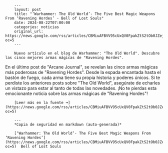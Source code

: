        ---
        layout: post
        title: "‘Warhammer: The Old World’- The Five Best Magic Weapons From ‘Ravening Hordes’ - Bell of Lost Souls"
        date: 2024-08-22T07:00:00
        categories: noticias
        original_url: https://news.google.com/rss/articles/CBMiuAFBVV95cUxQV0FpakZtS2tOb0JZejZLRERONGlqM000Skh0YjJHTUZSSEo5U0VhQVRROGhqVGMxNTdPTmNDNmNwOS1uOEgxOThFQVk1OVRYR2JXQUtSTU56UUJtclkzMWZBTGFhVTFfM2ZfQzFnRENWbFUyZW1nRU1PZnhlTGU5WUdlclJvSGxCeUo0RXNoMnJDTVUzSWFkSEZMbnhiY1lKeGlhZzJIT3JkeGVYOFg4WEN5Q0pDRW0t?oc=5
        ---

        Nuevo artículo en el blog de Warhammer: "The Old World". Descubre las cinco mejores armas mágicas de "Ravening Hordes".

En el último post de "Arcane Journal", se revelan las cinco armas mágicas más poderosas de "Ravening Hordes". Desde la espada encantada hasta el bastón de fuego, cada arma tiene su propia historia y poderes únicos. Si te perdiste los anteriores posts sobre "The Old World", asegúrate de echarles un vistazo para estar al tanto de todas las novedades. ¡No te pierdas esta emocionante noticia sobre las armas mágicas de "Ravening Hordes"!

        [Leer más en la fuente ➜](https://news.google.com/rss/articles/CBMiuAFBVV95cUxQV0FpakZtS2tOb0JZejZLRERONGlqM000Skh0YjJHTUZSSEo5U0VhQVRROGhqVGMxNTdPTmNDNmNwOS1uOEgxOThFQVk1OVRYR2JXQUtSTU56UUJtclkzMWZBTGFhVTFfM2ZfQzFnRENWbFUyZW1nRU1PZnhlTGU5WUdlclJvSGxCeUo0RXNoMnJDTVUzSWFkSEZMbnhiY1lKeGlhZzJIT3JkeGVYOFg4WEN5Q0pDRW0t?oc=5)

        ---
        *Copia de seguridad en markdown (auto-generada)*

        [‘Warhammer: The Old World’- The Five Best Magic Weapons From ‘Ravening Hordes’](https://news.google.com/rss/articles/CBMiuAFBVV95cUxQV0FpakZtS2tOb0JZejZLRERONGlqM000Skh0YjJHTUZSSEo5U0VhQVRROGhqVGMxNTdPTmNDNmNwOS1uOEgxOThFQVk1OVRYR2JXQUtSTU56UUJtclkzMWZBTGFhVTFfM2ZfQzFnRENWbFUyZW1nRU1PZnhlTGU5WUdlclJvSGxCeUo0RXNoMnJDTVUzSWFkSEZMbnhiY1lKeGlhZzJIT3JkeGVYOFg4WEN5Q0pDRW0t?oc=5)  Bell of Lost Souls
